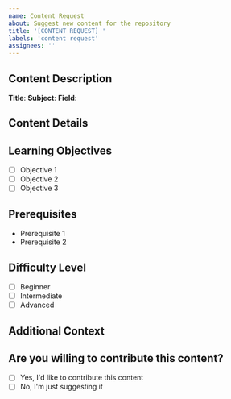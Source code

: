 ```yaml
---
name: Content Request
about: Suggest new content for the repository
title: '[CONTENT REQUEST] '
labels: 'content request'
assignees: ''
---
```


## Content Description
<!-- Describe the content you'd like to see added -->

**Title**: 
**Subject**: <!-- e.g., mathematics, physics, computer science -->
**Field**: <!-- e.g., abstract-algebra, quantum-mechanics -->

## Content Details
<!-- Provide a detailed description of what this content should cover -->

## Learning Objectives
<!-- What should someone learn from this content? -->

- [ ] Objective 1
- [ ] Objective 2
- [ ] Objective 3

## Prerequisites
<!-- What prior knowledge would be needed to understand this content? -->

- Prerequisite 1
- Prerequisite 2

## Difficulty Level
<!-- Choose one -->
- [ ] Beginner
- [ ] Intermediate
- [ ] Advanced

## Additional Context
<!-- Add any other context or resources about the content request here -->

## Are you willing to contribute this content?
<!-- Let us know if you'd be interested in creating this content yourself -->
- [ ] Yes, I'd like to contribute this content
- [ ] No, I'm just suggesting it 